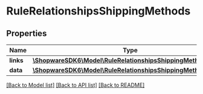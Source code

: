 # RuleRelationshipsShippingMethods

## Properties
Name | Type | Description | Notes
------------ | ------------- | ------------- | -------------
**links** | [**\ShopwareSDK6\Model\RuleRelationshipsShippingMethodsLinks**](RuleRelationshipsShippingMethodsLinks.md) |  | [optional] 
**data** | [**\ShopwareSDK6\Model\RuleRelationshipsShippingMethodsData[]**](RuleRelationshipsShippingMethodsData.md) |  | [optional] 

[[Back to Model list]](../../README.md#documentation-for-models) [[Back to API list]](../../README.md#documentation-for-api-endpoints) [[Back to README]](../../README.md)

